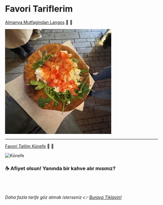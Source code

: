 # Favori Tariflerim

[Almanya Mutfagindan Langos](./langos_tarifi.md)  🧄 🧀

<img src="./images/langos.JPG" alt="Langos" width="350"/>  


---

[Favori Tatlim Künefe](./künefe_tarifi.md) 🍯 🌰

<img src="./images/künefe.jpg" alt="Künefe" width="350"/>  

### ☕ Afiyet olsun! Yanında bir kahve alır mısınız? 
</br>
</br>

###### Daha fazla tarife göz atmak isterseniz 👉️ [Buraya Tiklayin!](https://www.nefisyemektarifleri.com/)
